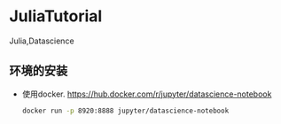# JuliaTutorial
Julia,Datascience

## 环境的安装
   
* 使用docker. https://hub.docker.com/r/jupyter/datascience-notebook
  
  ```bash
  docker run -p 8920:8888 jupyter/datascience-notebook
  ```
